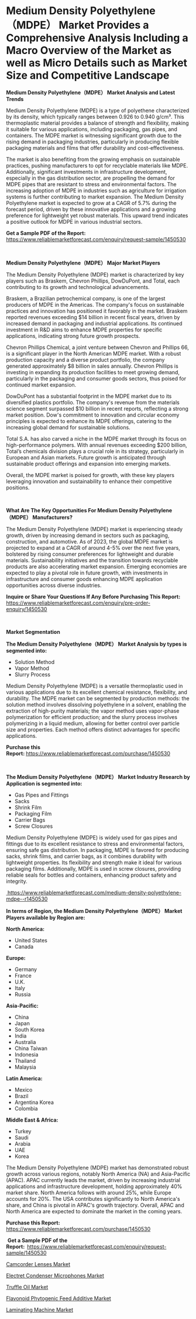<p><h1>Medium Density Polyethylene（MDPE） Market Provides a Comprehensive Analysis Including a Macro Overview of the Market as well as Micro Details such as Market Size and Competitive Landscape</h1></p><p><strong>Medium Density Polyethylene（MDPE） Market Analysis and Latest Trends</strong></p>
<p><p>Medium Density Polyethylene (MDPE) is a type of polyethene characterized by its density, which typically ranges between 0.926 to 0.940 g/cm³. This thermoplastic material provides a balance of strength and flexibility, making it suitable for various applications, including packaging, gas pipes, and containers. The MDPE market is witnessing significant growth due to the rising demand in packaging industries, particularly in producing flexible packaging materials and films that offer durability and cost-effectiveness.</p><p>The market is also benefiting from the growing emphasis on sustainable practices, pushing manufacturers to opt for recyclable materials like MDPE. Additionally, significant investments in infrastructure development, especially in the gas distribution sector, are propelling the demand for MDPE pipes that are resistant to stress and environmental factors. The increasing adoption of MDPE in industries such as agriculture for irrigation systems is further contributing to market expansion. The Medium Density Polyethylene market is expected to grow at a CAGR of 5.7% during the forecast period, driven by these innovative applications and a growing preference for lightweight yet robust materials. This upward trend indicates a positive outlook for MDPE in various industrial sectors.</p></p>
<p><strong>Get a Sample PDF of the Report:&nbsp;</strong> <a href="https://www.reliablemarketforecast.com/enquiry/request-sample/1450530?utm_campaign=1170&utm_medium=2&utm_source=Github&utm_content=ia&utm_term=30092024&utm_id=medium-density-polyethylenemdpe">https://www.reliablemarketforecast.com/enquiry/request-sample/1450530</a></p>
<p>&nbsp;</p>
<p><strong>Medium Density Polyethylene（MDPE） Major Market Players</strong></p>
<p><p>The Medium Density Polyethylene (MDPE) market is characterized by key players such as Braskem, Chevron Phillips, DowDuPont, and Total, each contributing to its growth and technological advancements.</p><p>Braskem, a Brazilian petrochemical company, is one of the largest producers of MDPE in the Americas. The company's focus on sustainable practices and innovation has positioned it favorably in the market. Braskem reported revenues exceeding $14 billion in recent fiscal years, driven by increased demand in packaging and industrial applications. Its continued investment in R&D aims to enhance MDPE properties for specific applications, indicating strong future growth prospects.</p><p>Chevron Phillips Chemical, a joint venture between Chevron and Phillips 66, is a significant player in the North American MDPE market. With a robust production capacity and a diverse product portfolio, the company generated approximately $8 billion in sales annually. Chevron Phillips is investing in expanding its production facilities to meet growing demand, particularly in the packaging and consumer goods sectors, thus poised for continued market expansion.</p><p>DowDuPont has a substantial footprint in the MDPE market due to its diversified plastics portfolio. The company's revenue from the materials science segment surpassed $10 billion in recent reports, reflecting a strong market position. Dow's commitment to innovation and circular economy principles is expected to enhance its MDPE offerings, catering to the increasing global demand for sustainable solutions.</p><p>Total S.A. has also carved a niche in the MDPE market through its focus on high-performance polymers. With annual revenues exceeding $200 billion, Total’s chemicals division plays a crucial role in its strategy, particularly in European and Asian markets. Future growth is anticipated through sustainable product offerings and expansion into emerging markets.</p><p>Overall, the MDPE market is poised for growth, with these key players leveraging innovation and sustainability to enhance their competitive positions.</p></p>
<p>&nbsp;</p>
<p><strong>What Are The Key Opportunities For Medium Density Polyethylene（MDPE） Manufacturers?</strong></p>
<p><p>The Medium Density Polyethylene (MDPE) market is experiencing steady growth, driven by increasing demand in sectors such as packaging, construction, and automotive. As of 2023, the global MDPE market is projected to expand at a CAGR of around 4-5% over the next five years, bolstered by rising consumer preferences for lightweight and durable materials. Sustainability initiatives and the transition towards recyclable products are also accelerating market expansion. Emerging economies are expected to play a pivotal role in future growth, with investments in infrastructure and consumer goods enhancing MDPE application opportunities across diverse industries.</p></p>
<p><strong>Inquire or Share Your Questions If Any Before Purchasing This Report:</strong> <a href="https://www.reliablemarketforecast.com/enquiry/pre-order-enquiry/1450530?utm_campaign=1170&utm_medium=2&utm_source=Github&utm_content=ia&utm_term=30092024&utm_id=medium-density-polyethylenemdpe">https://www.reliablemarketforecast.com/enquiry/pre-order-enquiry/1450530</a></p>
<p>&nbsp;</p>
<p><strong>Market Segmentation</strong></p>
<p><strong>The Medium Density Polyethylene（MDPE） Market Analysis by types is segmented into:</strong></p>
<p><ul><li>Solution Method</li><li>Vapor Method</li><li>Slurry Process</li></ul></p>
<p><p>Medium Density Polyethylene (MDPE) is a versatile thermoplastic used in various applications due to its excellent chemical resistance, flexibility, and durability. The MDPE market can be segmented by production methods: the solution method involves dissolving polyethylene in a solvent, enabling the extraction of high-purity materials; the vapor method uses vapor-phase polymerization for efficient production; and the slurry process involves polymerizing in a liquid medium, allowing for better control over particle size and properties. Each method offers distinct advantages for specific applications.</p></p>
<p><strong>Purchase this Report:&nbsp;</strong><a href="https://www.reliablemarketforecast.com/purchase/1450530?utm_campaign=1170&utm_medium=2&utm_source=Github&utm_content=ia&utm_term=30092024&utm_id=medium-density-polyethylenemdpe">https://www.reliablemarketforecast.com/purchase/1450530</a></p>
<p>&nbsp;</p>
<p><strong>The Medium Density Polyethylene（MDPE） Market Industry Research by Application is segmented into:</strong></p>
<p><ul><li>Gas Pipes and Fittings</li><li>Sacks</li><li>Shrink Film</li><li>Packaging Film</li><li>Carrier Bags</li><li>Screw Closures</li></ul></p>
<p><p>Medium Density Polyethylene (MDPE) is widely used for gas pipes and fittings due to its excellent resistance to stress and environmental factors, ensuring safe gas distribution. In packaging, MDPE is favored for producing sacks, shrink films, and carrier bags, as it combines durability with lightweight properties. Its flexibility and strength make it ideal for various packaging films. Additionally, MDPE is used in screw closures, providing reliable seals for bottles and containers, enhancing product safety and integrity.</p></p>
<p><a href="https://www.reliablemarketforecast.com/medium-density-polyethylene-mdpe--r1450530?utm_campaign=1170&utm_medium=2&utm_source=Github&utm_content=ia&utm_term=30092024&utm_id=medium-density-polyethylenemdpe">&nbsp;https://www.reliablemarketforecast.com/medium-density-polyethylene-mdpe--r1450530</a></p>
<p><strong>In terms of Region, the Medium Density Polyethylene（MDPE） Market Players available by Region are:</strong></p>
<p>
    <p> <strong> North America: </strong>
        <ul>
            <li>United States</li>
            <li>Canada</li>
        </ul>
        </p> 
    <p> <strong> Europe: </strong>
        <ul>
            <li>Germany</li>
            <li>France</li>
            <li>U.K.</li>
            <li>Italy</li>
            <li>Russia</li>
        </ul>
        </p> 
    <p> <strong> Asia-Pacific: </strong>
        <ul>
            <li>China</li>
            <li>Japan</li>
            <li>South Korea</li>
            <li>India</li>
            <li>Australia</li>
            <li>China Taiwan</li>
            <li>Indonesia</li>
            <li>Thailand</li>
            <li>Malaysia</li>
        </ul>
        </p> 
    <p> <strong> Latin America: </strong>
        <ul>
            <li>Mexico</li>
            <li>Brazil</li>
            <li>Argentina Korea</li>
            <li>Colombia</li>
        </ul>
        </p> 
    <p> <strong> Middle East & Africa: </strong>
        <ul>
            <li>Turkey</li>
            <li>Saudi</li>
            <li>Arabia</li>
            <li>UAE</li>
            <li>Korea</li>
        </ul>
    </p>
    </p>
<p><p>The Medium Density Polyethylene (MDPE) market has demonstrated robust growth across various regions, notably North America (NA) and Asia-Pacific (APAC). APAC currently leads the market, driven by increasing industrial applications and infrastructure development, holding approximately 40% market share. North America follows with around 25%, while Europe accounts for 20%. The USA contributes significantly to North America's share, and China is pivotal in APAC's growth trajectory. Overall, APAC and North America are expected to dominate the market in the coming years.</p></p>
<p><strong>Purchase this Report: </strong><a href="https://www.reliablemarketforecast.com/purchase/1450530?utm_campaign=1170&utm_medium=2&utm_source=Github&utm_content=ia&utm_term=30092024&utm_id=medium-density-polyethylenemdpe">https://www.reliablemarketforecast.com/purchase/1450530</a></p>
<p>&nbsp;<strong>Get a Sample PDF of the Report:&nbsp;&nbsp;</strong><a href="https://www.reliablemarketforecast.com/enquiry/request-sample/1450530?utm_campaign=1170&utm_medium=2&utm_source=Github&utm_content=ia&utm_term=30092024&utm_id=medium-density-polyethylenemdpe">https://www.reliablemarketforecast.com/enquiry/request-sample/1450530</a></p>
<p><strong></strong></p>
<p><p><a href="https://issuu.com/reportprime-2/docs/camcorder-lenses-market-size-2030.p_fd723a9a063f4d?utm_campaign=1170&utm_medium=2&utm_source=Github&utm_content=ia&utm_term=30092024&utm_id=medium-density-polyethylenemdpe">Camcorder Lenses Market</a></p><p><a href="https://issuu.com/reportprime-2/docs/electret-condenser-microphones-mark_19f07a3828414e?utm_campaign=1170&utm_medium=2&utm_source=Github&utm_content=ia&utm_term=30092024&utm_id=medium-density-polyethylenemdpe">Electret Condenser Microphones Market</a></p><p><a href="https://www.linkedin.com/pulse/future-truffle-oil-market-global-forecast-trends-2024-2031-sc9bc?utm_campaign=1170&utm_medium=2&utm_source=Github&utm_content=ia&utm_term=30092024&utm_id=medium-density-polyethylenemdpe">Truffle Oil Market</a></p><p><a href="https://github.com/wwwkeltoum/Market-Research-Report-List-5/blob/main/flavonoid-phytogenic-feed-additive-market.md?utm_campaign=1170&utm_medium=2&utm_source=Github&utm_content=ia&utm_term=30092024&utm_id=medium-density-polyethylenemdpe">Flavonoid Phytogenic Feed Additive Market</a></p><p><a href="https://www.linkedin.com/pulse/laminating-machine-market-research-report-includes-analysis-ezcse?utm_campaign=1170&utm_medium=2&utm_source=Github&utm_content=ia&utm_term=30092024&utm_id=medium-density-polyethylenemdpe">Laminating Machine Market</a></p></p>